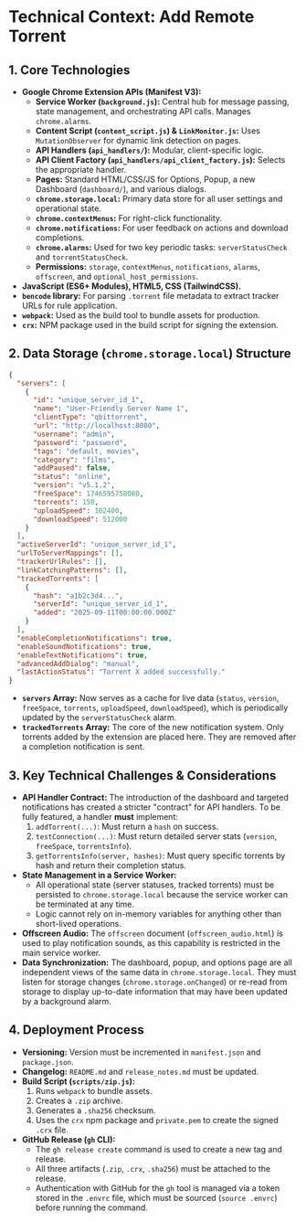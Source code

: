 # Technical Context: Add Remote Torrent

## 1. Core Technologies
-   **Google Chrome Extension APIs (Manifest V3):**
    -   **Service Worker (`background.js`):** Central hub for message passing, state management, and orchestrating API calls. Manages `chrome.alarms`.
    -   **Content Script (`content_script.js`) & `LinkMonitor.js`:** Uses `MutationObserver` for dynamic link detection on pages.
    -   **API Handlers (`api_handlers/`):** Modular, client-specific logic.
    -   **API Client Factory (`api_handlers/api_client_factory.js`):** Selects the appropriate handler.
    -   **Pages:** Standard HTML/CSS/JS for Options, Popup, a new Dashboard (`dashboard/`), and various dialogs.
    -   **`chrome.storage.local`:** Primary data store for all user settings and operational state.
    -   **`chrome.contextMenus`:** For right-click functionality.
    -   **`chrome.notifications`:** For user feedback on actions and download completions.
    -   **`chrome.alarms`:** Used for two key periodic tasks: `serverStatusCheck` and `torrentStatusCheck`.
    -   **Permissions:** `storage`, `contextMenus`, `notifications`, `alarms`, `offscreen`, and `optional_host_permissions`.
-   **JavaScript (ES6+ Modules), HTML5, CSS (TailwindCSS).**
-   **`bencode` library:** For parsing `.torrent` file metadata to extract tracker URLs for rule application.
-   **`webpack`:** Used as the build tool to bundle assets for production.
-   **`crx`:** NPM package used in the build script for signing the extension.

## 2. Data Storage (`chrome.storage.local`) Structure

```json
{
  "servers": [
    {
      "id": "unique_server_id_1",
      "name": "User-Friendly Server Name 1",
      "clientType": "qbittorrent",
      "url": "http://localhost:8080",
      "username": "admin",
      "password": "password",
      "tags": "default, movies",
      "category": "films",
      "addPaused": false,
      "status": "online",
      "version": "v5.1.2",
      "freeSpace": 1746595758080,
      "torrents": 150,
      "uploadSpeed": 102400,
      "downloadSpeed": 512000
    }
  ],
  "activeServerId": "unique_server_id_1",
  "urlToServerMappings": [],
  "trackerUrlRules": [],
  "linkCatchingPatterns": [],
  "trackedTorrents": [
    {
      "hash": "a1b2c3d4...",
      "serverId": "unique_server_id_1",
      "added": "2025-09-11T00:00:00.000Z"
    }
  ],
  "enableCompletionNotifications": true,
  "enableSoundNotifications": true,
  "enableTextNotifications": true,
  "advancedAddDialog": "manual",
  "lastActionStatus": "Torrent X added successfully."
}
```
- **`servers` Array:** Now serves as a cache for live data (`status`, `version`, `freeSpace`, `torrents`, `uploadSpeed`, `downloadSpeed`), which is periodically updated by the `serverStatusCheck` alarm.
- **`trackedTorrents` Array:** The core of the new notification system. Only torrents added by the extension are placed here. They are removed after a completion notification is sent.

## 3. Key Technical Challenges & Considerations
-   **API Handler Contract:** The introduction of the dashboard and targeted notifications has created a stricter "contract" for API handlers. To be fully featured, a handler **must** implement:
    1.  `addTorrent(...)`: Must return a `hash` on success.
    2.  `testConnection(...)`: Must return detailed server stats (`version`, `freeSpace`, `torrentsInfo`).
    3.  `getTorrentsInfo(server, hashes)`: Must query specific torrents by hash and return their completion status.
-   **State Management in a Service Worker:**
    -   All operational state (server statuses, tracked torrents) must be persisted to `chrome.storage.local` because the service worker can be terminated at any time.
    -   Logic cannot rely on in-memory variables for anything other than short-lived operations.
-   **Offscreen Audio:** The `offscreen` document (`offscreen_audio.html`) is used to play notification sounds, as this capability is restricted in the main service worker.
-   **Data Synchronization:** The dashboard, popup, and options page are all independent views of the same data in `chrome.storage.local`. They must listen for storage changes (`chrome.storage.onChanged`) or re-read from storage to display up-to-date information that may have been updated by a background alarm.

## 4. Deployment Process
-   **Versioning:** Version must be incremented in `manifest.json` and `package.json`.
-   **Changelog:** `README.md` and `release_notes.md` must be updated.
-   **Build Script (`scripts/zip.js`):**
    1.  Runs `webpack` to bundle assets.
    2.  Creates a `.zip` archive.
    3.  Generates a `.sha256` checksum.
    4.  Uses the `crx` npm package and `private.pem` to create the signed `.crx` file.
-   **GitHub Release (`gh` CLI):**
    -   The `gh release create` command is used to create a new tag and release.
    -   All three artifacts (`.zip`, `.crx`, `.sha256`) must be attached to the release.
    -   Authentication with GitHub for the `gh` tool is managed via a token stored in the `.envrc` file, which must be sourced (`source .envrc`) before running the command.
